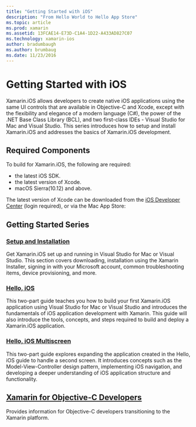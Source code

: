 ```yaml
---
title: "Getting Started with iOS"
description: "From Hello World to Hello App Store"
ms.topic: article
ms.prod: xamarin
ms.assetid: 13FCAE14-E73D-C1A4-1D22-A433AD827C07
ms.technology: xamarin-ios
author: bradumbaugh
ms.author: brumbaug
ms.date: 11/23/2016
---
```


# Getting Started with iOS

Xamarin.iOS allows developers to create native iOS applications using the same UI controls that are available in Objective-C and Xcode, except with the flexibility and elegance of a modern language (C#), the power of the .NET Base Class Library (BCL), and two first-class IDEs - Visual Studio for Mac and Visual Studio. This series introduces how to setup and install Xamarin.iOS and addresses the basics of Xamarin.iOS development.

## Required Components

To build for Xamarin.iOS, the following are required:

-	 the latest iOS SDK.
-	 the latest version of Xcode.
-	 macOS Sierra(10.12) and above.

The latest version of Xcode can be downloaded from the [iOS Developer Center](https://developer.apple.com/devcenter/ios/index.action#downloads) (login required), or via the Mac App Store:

## Getting Started Series

###  [Setup and Installation](~/ios/get-started/installation/index.md)

Get Xamarin.iOS set up and running in Visual Studio for Mac or Visual Studio. This section covers downloading, installation using the Xamarin Installer, signing in with your Microsoft account, common troubleshooting items, device provisioning, and more.

###  [Hello, iOS](~/ios/get-started/hello-ios/index.md)

This two-part guide teaches you how to build your first Xamarin.iOS application using Visual Studio for Mac or Visual Studio and introduces the fundamentals of iOS application development with Xamarin. This guide will also introduce the tools, concepts, and steps required to build and deploy a Xamarin.iOS application.

###  [Hello, iOS Multiscreen](~/ios/get-started/hello-ios-multiscreen/index.md)

This two-part guide explores expanding the application created in the Hello, iOS guide to handle a second screen. It introduces concepts such as the Model-View-Controller design pattern, implementing iOS navigation, and developing a deeper understanding of iOS application structure and functionality.

##  [Xamarin for Objective-C Developers](objective-c-developers/index.md)

Provides information for Objective-C developers transitioning to the Xamarin platform.